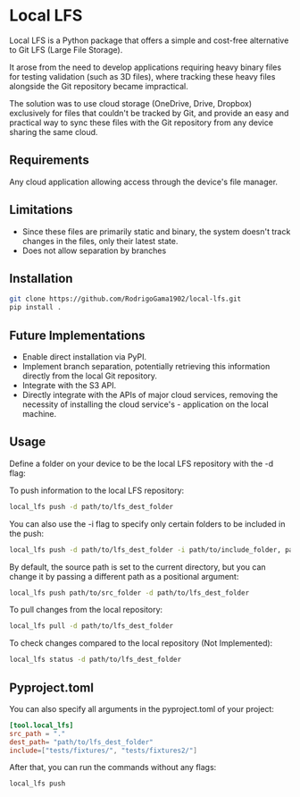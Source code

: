 # Local LFS

Local LFS is a Python package that offers a simple and cost-free alternative to Git LFS (Large File Storage). 

It arose from the need to develop applications requiring heavy binary files for testing validation (such as 3D files), where tracking these heavy files alongside the Git repository became impractical. 

The solution was to use cloud storage (OneDrive, Drive, Dropbox) exclusively for files that couldn't be tracked by Git, and provide an easy and practical way to sync these files with the Git repository from any device sharing the same cloud. 

## Requirements

Any cloud application allowing access through the device's file manager.

## Limitations

- Since these files are primarily static and binary, the system doesn't track changes in the files, only their latest state.
- Does not allow separation by branches

## Installation

```bash
git clone https://github.com/RodrigoGama1902/local-lfs.git
pip install .
```

## Future Implementations

- Enable direct installation via PyPI.
- Implement branch separation, potentially retrieving this information directly from the local Git repository.
- Integrate with the S3 API.
- Directly integrate with the APIs of major cloud services, removing the necessity of installing the cloud service's - application on the local machine.

## Usage

Define a folder on your device to be the local LFS repository with the -d flag:

To push information to the local LFS repository:
```bash
local_lfs push -d path/to/lfs_dest_folder
```

You can also use the -i flag to specify only certain folders to be included in the push:

```bash
local_lfs push -d path/to/lfs_dest_folder -i path/to/include_folder, path/to/include_folder2
```

By default, the source path is set to the current directory, but you can change it by passing a different path as a positional argument:

```bash
local_lfs push path/to/src_folder -d path/to/lfs_dest_folder
```

To pull changes from the local repository:

```bash
local_lfs pull -d path/to/lfs_dest_folder
```

To check changes compared to the local repository (Not Implemented):
```bash
local_lfs status -d path/to/lfs_dest_folder
```

## Pyproject.toml

You can also specify all arguments in the pyproject.toml of your project:

```toml
[tool.local_lfs]
src_path = "."
dest_path= "path/to/lfs_dest_folder"
include=["tests/fixtures/", "tests/fixtures2/"]
```

After that, you can run the commands without any flags:

```bash
local_lfs push
```



